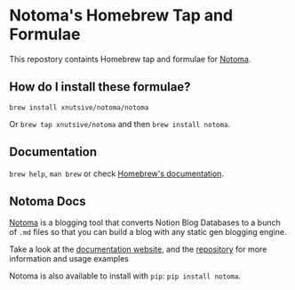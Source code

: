 # Notoma's Homebrew Tap and Formulae

This repostory containts Homebrew tap and formulae for [Notoma](https://github.com/xnutsive/notoma).

## How do I install these formulae?
`brew install xnutsive/notoma/notoma`

Or `brew tap xnutsive/notoma` and then `brew install notoma`.

## Documentation
`brew help`, `man brew` or check [Homebrew's documentation](https://docs.brew.sh).

## Notoma Docs
[Notoma](https://github.com/xnutsive/notoma) is a blogging tool that converts 
Notion Blog Databases to a bunch of `.md` files so that you can build a blog 
with any static gen blogging engine.

Take a look at the [documentation website](https://xnutsive.github.io/notoma/), 
and the [repository](https://github.com/xnutsive/notoma) for more information and usage examples

Notoma is also available to install with `pip`: `pip install notoma`.
